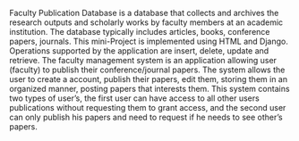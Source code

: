 Faculty Publication Database is a database that collects and archives the research outputs and scholarly works by faculty members at an academic institution. The database typically includes articles, books, conference papers, journals. This mini-Project is implemented using HTML and Django. Operations supported by the application are insert, delete, update and retrieve. The faculty management system is an application allowing user (faculty) to publish their conference/journal papers. The system allows the user to create a account, publish their papers, edit them, storing them in an organized manner, posting papers that interests them. This system contains two types of user’s, the first user can have access to all other users publications without requesting them to grant access, and the second user can only publish his papers and need to request if he needs to see other’s papers.
